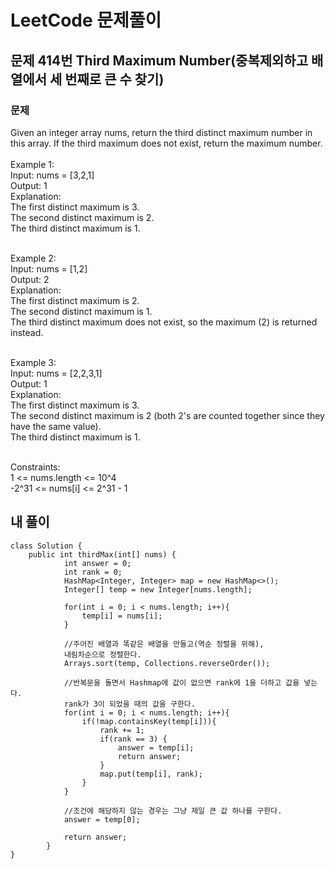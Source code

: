 # LeetCode 문제풀이

## 문제 414번 Third Maximum Number(중복제외하고 배열에서 세 번째로 큰 수 찾기)
### 문제<br>
Given an integer array nums, return the third distinct maximum number in this array. If the third maximum does not exist, return the maximum number. 
<br><br>
Example 1:<br>
Input: nums = [3,2,1]<br>
Output: 1<br>
Explanation:<br>
The first distinct maximum is 3.<br>
The second distinct maximum is 2.<br>
The third distinct maximum is 1.<br><br>

Example 2:<br>
Input: nums = [1,2]<br>
Output: 2<br>
Explanation:<br>
The first distinct maximum is 2.<br>
The second distinct maximum is 1.<br>
The third distinct maximum does not exist, so the maximum (2) is returned instead.<br><br>

Example 3:<br>
Input: nums = [2,2,3,1]<br>
Output: 1<br>
Explanation:<br>
The first distinct maximum is 3.<br>
The second distinct maximum is 2 (both 2's are counted together since they have the same value).<br>
The third distinct maximum is 1.<br><br> 

Constraints:<br>
1 <= nums.length <= 10^4<br>
-2^31 <= nums[i] <= 2^31 - 1<br>
 
## 내 풀이
```
class Solution {
    public int thirdMax(int[] nums) {
            int answer = 0;
            int rank = 0;
            HashMap<Integer, Integer> map = new HashMap<>();
            Integer[] temp = new Integer[nums.length];

            for(int i = 0; i < nums.length; i++){
                temp[i] = nums[i];
            }

            //주어진 배열과 똑같은 배열을 만들고(역순 정렬을 위해),
            내림차순으로 정렬한다.
            Arrays.sort(temp, Collections.reverseOrder());

            //반복문을 돌면서 Hashmap에 값이 없으면 rank에 1을 더하고 값을 넣는다.
            rank가 3이 되었을 때의 값을 구한다.
            for(int i = 0; i < nums.length; i++){
                if(!map.containsKey(temp[i])){
                    rank += 1;
                    if(rank == 3) {
                        answer = temp[i];
                        return answer;
                    }
                    map.put(temp[i], rank);
                }
            }

            //조건에 해당하지 않는 경우는 그냥 제일 큰 값 하나를 구한다.
            answer = temp[0];
            
            return answer;
        }
}
```